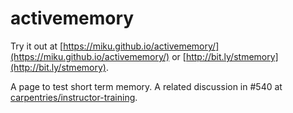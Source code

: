 # activememory

Try it out at [https://miku.github.io/activememory/](https://miku.github.io/activememory/) or [http://bit.ly/stmemory](http://bit.ly/stmemory).

A page to test short term memory. A related discussion in #540 at
[carpentries/instructor-training](https://github.com/carpentries/instructor-training/issues/540).
